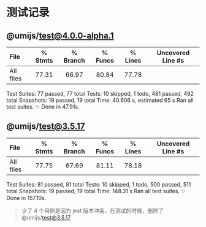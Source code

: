 # 测试记录

## @umijs/test@4.0.0-alpha.1

 | File | % Stmts | % Branch | % Funcs | % Lines | Uncovered Line #s | 
 | :- | :-: | :-: | :-: | :-: | :-: | 
 | All files | 77.31 | 66.97 | 80.84 | 77.78 | 

Test Suites: 77 passed, 77 total
Tests: 10 skipped, 1 todo, 481 passed, 492 total
Snapshots: 19 passed, 19 total
Time: 40.606 s, estimated 65 s
Ran all test suites.
✨ Done in 47.91s.

## @umijs/test@3.5.17

 | File | % Stmts | % Branch | % Funcs | % Lines | Uncovered Line #s | 
 | :- | :-: | :-: | :-: | :-: | :-: | 
 | All files | 77.75 | 67.69 | 81.11 | 78.18 | 

Test Suites: 81 passed, 81 total
Tests:       10 skipped, 1 todo, 500 passed, 511 total
Snapshots:   19 passed, 19 total
Time:        148.31 s
Ran all test suites.
✨  Done in 157.10s.

> 少了 4 个用例是因为 jest 版本冲突，在测试的时候，删除了 @umijs/test@3.5.17
